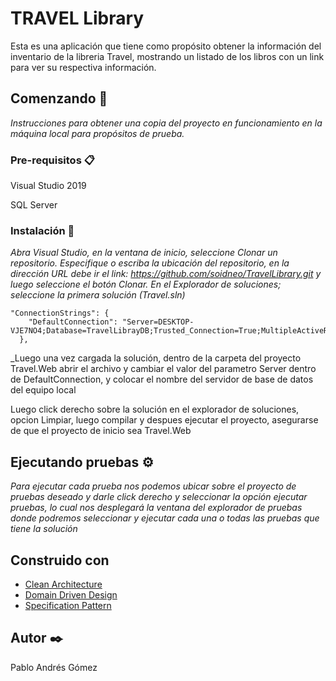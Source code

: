 # TRAVEL Library

Esta es una aplicación que tiene como propósito obtener la información del inventario de la libreria Travel, mostrando un listado de los libros con un link para ver su respectiva información.

## Comenzando 🚀

_Instrucciones para obtener una copia del proyecto en funcionamiento en la máquina local para propósitos de prueba._


### Pre-requisitos 📋

Visual Studio 2019

SQL Server 



### Instalación 🔧


_Abra Visual Studio, en la ventana de inicio, seleccione Clonar un repositorio. Especifique o escriba la ubicación del repositorio, en la dirección URL debe ir el link: https://github.com/soidneo/TravelLibrary.git y luego seleccione el botón Clonar. En el Explorador de soluciones; seleccione la primera solución (Travel.sln)_

```
"ConnectionStrings": {
    "DefaultConnection": "Server=DESKTOP-VJE7NO4;Database=TravelLibrayDB;Trusted_Connection=True;MultipleActiveResultSets=true"
  },
```
_Luego una vez cargada la solución, dentro de la carpeta del proyecto Travel.Web abrir el archivo y cambiar el valor del parametro Server dentro de DefaultConnection, y colocar el nombre del servidor de base de datos del equipo local


Luego click derecho sobre la solución en el explorador de soluciones, opcion Limpiar, luego compilar y despues ejecutar el proyecto, asegurarse de que el proyecto de inicio sea Travel.Web

## Ejecutando pruebas ⚙️

_Para ejecutar cada prueba nos podemos ubicar sobre el proyecto de pruebas deseado y darle click derecho y seleccionar la opción ejecutar pruebas, lo cual nos desplegará la ventana del explorador de pruebas donde podremos seleccionar y ejecutar cada una o todas las pruebas que tiene la solución_

## Construido con 

* [Clean Architecture](https://blog.cleancoder.com/uncle-bob/2012/08/13/the-clean-architecture.html)
* [Domain Driven Design](https://en.wikipedia.org/wiki/Domain-driven_design)
* [Specification Pattern ](https://en.wikipedia.org/wiki/Specification_pattern)
## Autor ✒️

Pablo Andrés Gómez

